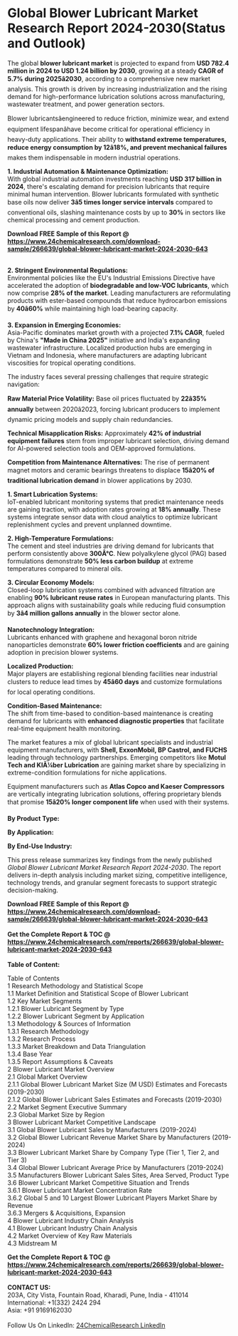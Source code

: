 <h1>Global Blower Lubricant Market Research Report 2024-2030(Status and Outlook)</h1><p>The global <strong>blower lubricant market</strong> is projected to expand from <strong>USD 782.4 million in 2024 to USD 1.24 billion by 2030</strong>, growing at a steady <strong>CAGR of 5.7% during 2025â2030</strong>, according to a comprehensive new market analysis. This growth is driven by increasing industrialization and the rising demand for high-performance lubrication solutions across manufacturing, wastewater treatment, and power generation sectors.</p><p>Blower lubricantsâengineered to reduce friction, minimize wear, and extend equipment lifespanâhave become critical for operational efficiency in heavy-duty applications. Their ability to <strong>withstand extreme temperatures, reduce energy consumption by 12â18%, and prevent mechanical failures</strong> makes them indispensable in modern industrial operations.</p><p><strong>1. Industrial Automation &amp; Maintenance Optimization:</strong><br>
With global industrial automation investments reaching <strong>USD 317 billion in 2024</strong>, there's escalating demand for precision lubricants that require minimal human intervention. Blower lubricants formulated with synthetic base oils now deliver <strong>3â5 times longer service intervals</strong> compared to conventional oils, slashing maintenance costs by up to <strong>30%</strong> in sectors like chemical processing and cement production.</p><div><b>Download FREE Sample of this Report @ 
            <a href="https://www.24chemicalresearch.com/download-sample/266639/global-blower-lubricant-market-2024-2030-643">
            https://www.24chemicalresearch.com/download-sample/266639/global-blower-lubricant-market-2024-2030-643</a></b></div><br><p><strong>2. Stringent Environmental Regulations:</strong><br>
Environmental policies like the EU's Industrial Emissions Directive have accelerated the adoption of <strong>biodegradable and low-VOC lubricants</strong>, which now comprise <strong>28% of the market</strong>. Leading manufacturers are reformulating products with ester-based compounds that reduce hydrocarbon emissions by <strong>40â60%</strong> while maintaining high load-bearing capacity.</p><p><strong>3. Expansion in Emerging Economies:</strong><br>
Asia-Pacific dominates market growth with a projected <strong>7.1% CAGR</strong>, fueled by China's <strong>"Made in China 2025"</strong> initiative and India's expanding wastewater infrastructure. Localized production hubs are emerging in Vietnam and Indonesia, where manufacturers are adapting lubricant viscosities for tropical operating conditions.</p><p>The industry faces several pressing challenges that require strategic navigation:</p><p><strong>Raw Material Price Volatility:</strong> Base oil prices fluctuated by <strong>22â35% annually</strong> between 2020â2023, forcing lubricant producers to implement dynamic pricing models and supply chain redundancies.</p><p><strong>Technical Misapplication Risks:</strong> Approximately <strong>42% of industrial equipment failures</strong> stem from improper lubricant selection, driving demand for AI-powered selection tools and OEM-approved formulations.</p><p><strong>Competition from Maintenance Alternatives:</strong> The rise of permanent magnet motors and ceramic bearings threatens to displace <strong>15â20% of traditional lubrication demand</strong> in blower applications by 2030.</p><p><strong>1. Smart Lubrication Systems:</strong><br>
IoT-enabled lubricant monitoring systems that predict maintenance needs are gaining traction, with adoption rates growing at <strong>18% annually</strong>. These systems integrate sensor data with cloud analytics to optimize lubricant replenishment cycles and prevent unplanned downtime.</p><p><strong>2. High-Temperature Formulations:</strong><br>
The cement and steel industries are driving demand for lubricants that perform consistently above <strong>300Â°C</strong>. New polyalkylene glycol (PAG) based formulations demonstrate <strong>50% less carbon buildup</strong> at extreme temperatures compared to mineral oils.</p><p><strong>3. Circular Economy Models:</strong><br>
Closed-loop lubrication systems combined with advanced filtration are enabling <strong>90% lubricant reuse rates</strong> in European manufacturing plants. This approach aligns with sustainability goals while reducing fluid consumption by <strong>3â4 million gallons annually</strong> in the blower sector alone.</p><p><strong>Nanotechnology Integration:</strong><br>
    Lubricants enhanced with graphene and hexagonal boron nitride nanoparticles demonstrate <strong>60% lower friction coefficients</strong> and are gaining adoption in precision blower systems.</p><p><strong>Localized Production:</strong><br>
    Major players are establishing regional blending facilities near industrial clusters to reduce lead times by <strong>45â60 days</strong> and customize formulations for local operating conditions.</p><p><strong>Condition-Based Maintenance:</strong><br>
    The shift from time-based to condition-based maintenance is creating demand for lubricants with <strong>enhanced diagnostic properties</strong> that facilitate real-time equipment health monitoring.</p><p>The market features a mix of global lubricant specialists and industrial equipment manufacturers, with <strong>Shell, ExxonMobil, BP Castrol, and FUCHS</strong> leading through technology partnerships. Emerging competitors like <strong>Motul Tech and KlÃ¼ber Lubrication</strong> are gaining market share by specializing in extreme-condition formulations for niche applications.</p><p>Equipment manufacturers such as <strong>Atlas Copco and Kaeser Compressors</strong> are vertically integrating lubrication solutions, offering proprietary blends that promise <strong>15â20% longer component life</strong> when used with their systems.</p><p><strong>By Product Type:</strong></p><p><strong>By Application:</strong></p><p><strong>By End-Use Industry:</strong></p><p>This press release summarizes key findings from the newly published <em>Global Blower Lubricant Market Research Report 2024-2030</em>. The report delivers in-depth analysis including market sizing, competitive intelligence, technology trends, and granular segment forecasts to support strategic decision-making.</p><div><b>Download FREE Sample of this Report @ 
            <a href="https://www.24chemicalresearch.com/download-sample/266639/global-blower-lubricant-market-2024-2030-643">
            https://www.24chemicalresearch.com/download-sample/266639/global-blower-lubricant-market-2024-2030-643</a></b></div><br><div><b>Get the Complete Report & TOC @ 
            <a href="https://www.24chemicalresearch.com/reports/266639/global-blower-lubricant-market-2024-2030-643">
            https://www.24chemicalresearch.com/reports/266639/global-blower-lubricant-market-2024-2030-643</a></b></div><br>
            <b>Table of Content:</b><p>Table of Contents<br />
1 Research Methodology and Statistical Scope<br />
1.1 Market Definition and Statistical Scope of Blower Lubricant<br />
1.2 Key Market Segments<br />
1.2.1 Blower Lubricant Segment by Type<br />
1.2.2 Blower Lubricant Segment by Application<br />
1.3 Methodology & Sources of Information<br />
1.3.1 Research Methodology<br />
1.3.2 Research Process<br />
1.3.3 Market Breakdown and Data Triangulation<br />
1.3.4 Base Year<br />
1.3.5 Report Assumptions & Caveats<br />
2 Blower Lubricant Market Overview<br />
2.1 Global Market Overview<br />
2.1.1 Global Blower Lubricant Market Size (M USD) Estimates and Forecasts (2019-2030)<br />
2.1.2 Global Blower Lubricant Sales Estimates and Forecasts (2019-2030)<br />
2.2 Market Segment Executive Summary<br />
2.3 Global Market Size by Region<br />
3 Blower Lubricant Market Competitive Landscape<br />
3.1 Global Blower Lubricant Sales by Manufacturers (2019-2024)<br />
3.2 Global Blower Lubricant Revenue Market Share by Manufacturers (2019-2024)<br />
3.3 Blower Lubricant Market Share by Company Type (Tier 1, Tier 2, and Tier 3)<br />
3.4 Global Blower Lubricant Average Price by Manufacturers (2019-2024)<br />
3.5 Manufacturers Blower Lubricant Sales Sites, Area Served, Product Type<br />
3.6 Blower Lubricant Market Competitive Situation and Trends<br />
3.6.1 Blower Lubricant Market Concentration Rate<br />
3.6.2 Global 5 and 10 Largest Blower Lubricant Players Market Share by Revenue<br />
3.6.3 Mergers & Acquisitions, Expansion<br />
4 Blower Lubricant Industry Chain Analysis<br />
4.1 Blower Lubricant Industry Chain Analysis<br />
4.2 Market Overview of Key Raw Materials<br />
4.3 Midstream M</p><div><b>Get the Complete Report & TOC @ 
            <a href="https://www.24chemicalresearch.com/reports/266639/global-blower-lubricant-market-2024-2030-643">
            https://www.24chemicalresearch.com/reports/266639/global-blower-lubricant-market-2024-2030-643</a></b></div><br><b>CONTACT US:</b><br>
            203A, City Vista, Fountain Road, Kharadi, Pune, India - 411014<br>
            International: +1(332) 2424 294<br>
            Asia: +91 9169162030 <br><br>
            Follow Us On LinkedIn: <a href="https://www.linkedin.com/company/24chemicalresearch/">24ChemicalResearch LinkedIn</a>